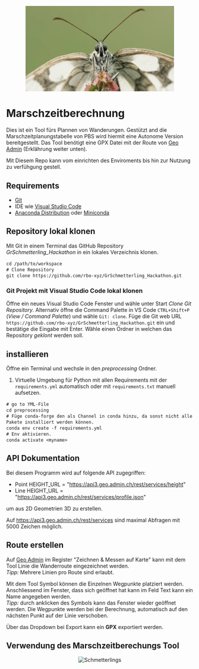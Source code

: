 <p align="center">
    <img src="data/wichtigesbild.png" alt="Schmetterlings" width="400"/>
</p>

# Marschzeitberechnung
Dies ist ein Tool fürs Plannen von Wanderungen. Gestützt and die Marschzeitplanungstabelle von PBS wird hiermit eine Autonome Version bereitgestellt. Das Tool benötigt eine GPX Datei mit der Route von [Geo Admin](https://map.geo.admin.ch/) (Erklährung weiter unten).

Mit Diesem Repo kann vom einrichten des Enviroments bis hin zur Nutzung zu verfühgung gestell. 


## Requirements

- [Git](https://git-scm.com/)
- IDE wie [Visual Studio Code](https://code.visualstudio.com/) 
- [Anaconda Distribution](https://www.anaconda.com/products/distribution) oder [Miniconda](https://docs.conda.io/en/latest/miniconda.html)

## Repository lokal klonen
Mit Git in einem Terminal das GitHub Repository *GrSchmetterling_Hackathon* in ein lokales Verzeichnis klonen.

``` shell
cd /path/to/workspace
# Clone Repository 
git clone https://github.com/rbo-xyz/GrSchmetterling_Hackathon.git
```

### Git Projekt mit Visual Studio Code lokal klonen
Öffne ein neues Visual Studio Code Fenster und wähle unter Start *Clone Git Repository*. Alternativ öffne die Command Palette in VS Code `CTRL+Shift+P` (*View / Command Palette*) und wähle `Git: clone`. 
Füge die Git web URL `https://github.com/rbo-xyz/GrSchmetterling_Hackathon.git` ein und bestätige die Eingabe mit Enter. Wähle einen Ordner in welchen das Repository *geklont* werden soll.

## installieren
Öffne ein Terminal und wechsle in den *preprocessing* Ordner.
1. Virtuelle Umgebung für Python mit allen Requirements mit der `requirements.yml` automatisch oder mit  `requirements.txt` manuell aufsetzen.

```shell
# go to YML-File
cd preprocessing
# Füge conda-forge den als Channel in conda hinzu, da sonst nicht alle Pakete installiert werden können.
conda env create -f requirements.yml
# Env aktivieren.
conda activate <myname>

```
## API Dokumentation
Bei diesem Programm wird auf folgende API zugegriffen:
- Point HEIGHT_URL = "https://api3.geo.admin.ch/rest/services/height"
- Line HEIGHT_URL = "https://api3.geo.admin.ch/rest/services/profile.json"

um aus 2D Geometrien 3D zu erstellen.

Auf https://api3.geo.admin.ch/rest/services sind maximal Abfragen mit 5000 Zeichen möglich.


## Route erstellen
Auf [Geo Admin](https://map.geo.admin.ch/) im Register "Zeichnen & Messen auf Karte" kann mit dem Tool Linie die Wanderroute eingezeichnet werden.<br/>
*Tipp:* Mehrere Linien pro Route sind erlaubt.<br/>

Mit dem Tool Symbol können die Einzelnen Wegpunkte platziert werden. Anschliessend im Fenster, dass sich geöffnet hat kann im Feld Text kann ein Name angegeben werden. <br/>
*Tipp:* durch anklicken des Symbols kann das Fenster wieder geöffnet werden. Die Wegpunkte werden bei der Berechnung, automatisch auf den nächsten Punkt auf der Linie verschoben.<br/>

Über das Dropdown bei Export kann ein **GPX** exportiert werden.



## Verwendung des Marschzeitberechungs Tool
<p align="center">
    <img src="data/Fenster_ausgefüllt.jpg" alt="Schmetterlings" width="400"/>
</p>

